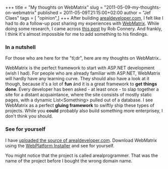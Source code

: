 +++
title = "My thoughts on WebMatrix"
slug = "2011-05-09-my-thoughts-on-webmatrix"
published = 2011-05-09T21:15:00+02:00
author = "Jef Claes"
tags = [ "opinion",]
+++
After building [arealdeveloper.com](https://jefclaes.be/2011/04/arealdevelopercom.html), I felt like I had to do a follow-up post sharing my experiences with [WebMatrix](http://www.asp.net/webmatrix). While doing some research, I came across [this post](http://blog.wekeroad.com/microsoft/someone-hit-their-head) by Rob Connery. And frankly, I think it's almost impossible for me to add something to his findings.  
  
### In a nutshell
  
For those who are here for the "tl;dr", here are my thoughts on WebMatrix..  
  
WebMatrix is the perfect framework to start with ASP.NET development
(wish I had). For people who are already familiar with ASP.NET,
WebMatrix will hardly have any learning curve. They should also have a
look at it though, because it's a lot of **fun** ánd it is a great
framework to **get things done**. Every developer has been asked - at
least once - to slap together a site for a distant acquaintance, where
the site consists of mostly static pages, with a dynamic
List&lt;Something&gt; pulled out of a database. I see WebMatrix as a
perfect **gluing framework** to swiftly ship these types of projects.
While you **could** probably also build something more enterprisey, I
don't think you should.  
  
### See for yourself
  
I have [uploaded the source of
arealdeveloper.com](https://github.com/JefClaes/real-dev).
Download WebMatrix using the [WebPlatform
Installer](http://www.microsoft.com/web/downloads/platform.aspx) and see
for yourself.  
  
You might notice that the project is called arealprogrammer. That was
the name of the project before I bought the wrong domain name.
